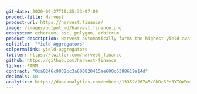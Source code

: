```yaml
---
git-date: 2020-09-27T10:35:33-07:00
product-title: Harvest
product-url: https://harvest.finance/
image: /images/output_md/harvest.finance.png
ecosystem: ethereum, bsc, polygon, arbitrum
product-description: Harvest automatically farms the highest yield available from the newest DeFi protocols, and optimizes the yields that are received using the latest farming techniques.
coltitle:  "Yield Aggregators"
colpermalink: yield-aggregators
twitter: https://twitter.com/harvest_finance
github: https://github.com/harvest-finance
ticker: FARM
contract: "0xa0246c9032bc3a600820415ae600c6388619a14d"
decimals: 18
analytics: https://duneanalytics.com/embeds/13352/26745/GhDrSPo5YTQWDmrEZdtx6EIz5vqjKZD4jsejMTcC
---
```

